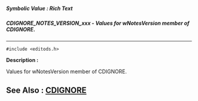 ##### Symbolic Value : Rich Text
##### CDIGNORE_NOTES_VERSION_xxx - Values for wNotesVersion member of CDIGNORE.
---
```
#include <editods.h>
```
**Description :**

Values for wNotesVersion member of CDIGNORE.

**See Also :**
[CDIGNORE](/domino-c-api-docs/reference/Data/CDIGNORE)
---
